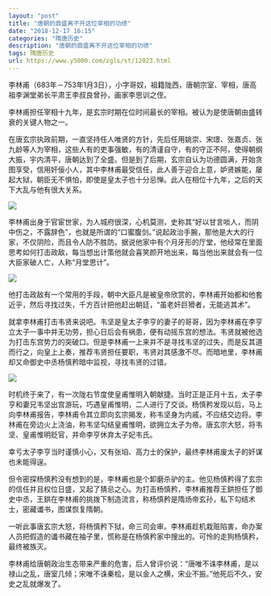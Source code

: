 ```yaml
---
layout: "post"
title: "唐朝的鼎盛离不开这位宰相的功绩"
date: "2018-12-17 16:15"
categories: "隋唐历史"
description: "唐朝的鼎盛离不开这位宰相的功绩"
tags: 隋唐历史
url: https://www.y5000.com/zgls/st/12023.html
---
```






李林甫（683年－753年1月3日），小字哥奴，祖籍陇西，唐朝宗室、宰相，唐高祖李渊堂弟长平肃王李叔良曾孙，画家李思训之侄。

李林甫担任宰相十九年，是玄宗时期在位时间最长的宰相。被认为是使唐朝由盛转衰的关键人物之一。

在唐玄宗执政前期，一直坚持任人唯贤的方针，先后任用姚崇、宋璟、张嘉贞、张九龄等人为宰相，这些人有的吏事强敏，有的清谨自守，有的守正不阿，使得朝纲大振，宇内清平，唐朝达到了全盛。但是到了后期，玄宗自认为功德圆满，开始贪图享受，信用奸佞小人，其中李林甫最受信任，此人善于迎合上意，妒贤嫉能，屡起大狱，朝臣无不惧怕，即使是皇太子也十分忌惮。此人在相位十九年，之后的天下大乱与他有很大关系。

![](https://img.y5000.com/uploads/allimg/170203/8-1F20313224G22.jpg)

李林甫出身于官宦世家，为人城府很深，心机莫测，史称其“好以甘言啖人，而阴中伤之，不露辞色”，也就是所谓的“口蜜腹剑。”说起政治手腕，那他是大大的行家，不仅阴险，而且令人防不胜防。据说他家中有个月牙形的厅堂，他经常在里面思考如何打击政敌，每当想出计策他就会喜笑颜开地出来，每当他出来就会有一位大臣家破人亡，人称“月堂思计”。

![](https://img.y5000.com/uploads/allimg/170203/8-1F20313225C06.jpg)

他打击政敌有一个常用的手段，朝中大臣凡是被皇帝欣赏的，李林甫开始都和他套近乎，然后寻找过失，千方百计把他赶出朝廷，“虽老奸巨猾者，无能逃其术”。

就拿李林甫打击韦贤来说吧。韦坚是皇太子李亨的妻子的哥哥，因为李林甫在李亨立太子一事中并无功劳，担心日后会有祸患，便有动摇东宫的想法。韦贤就被他选为打击东宫势力的突破口。但是李林甫一上来并不是寻找韦坚的过失，而是反其道而行之，向皇上上奏，推荐韦贤担任要职，韦贤对其感激不尽。而暗地里，李林甫却又命御史中丞杨慎矜暗中监视，寻找韦贤的过错。

![](https://img.y5000.com/uploads/allimg/170203/8-1F20313230W43.jpg)

时机终于来了，有一次陇右节度使皇甫惟明入朝献捷。当时正是正月十五，太子李亨和妻兄韦坚出宫游玩，巧遇皇甫惟明，二人进行了交谈。杨慎矜发现以后，马上向李林甫报告，李林甫令其立即向玄宗揭发，称韦坚身为内戚，不应结交边将。李林甫在旁边火上浇油，称韦坚勾结皇甫惟明，欲拥立太子为帝。唐玄宗大怒，将韦坚、皇甫惟明贬官，并命李亨休弃太子妃韦氏。

幸亏太子李亨当时谨慎小心，又有张垍、高力士的保护，最终李林甫废太子的奸谋也未能得逞。

但令密探杨慎矜没有想到的是，李林甫也是个卸磨杀驴的主。他见杨慎矜得了玄宗的信任并且权位日盛，又起了猜忌之心。为打击杨慎矜，李林甫推荐王鉷担任了御史中丞，王鉷在李林甫的挑拨下制造流言，称杨慎矜是隋炀帝玄孙，私下勾结术士，密藏谶书，图谋恢复隋朝。

一听此事唐玄宗大怒，将杨慎矜下狱，命三司会审。李林甫趁机栽赃陷害，命办案人员把假造的谶书藏在袖子里，慌称是在杨慎矜家中搜出的。可怜的走狗杨慎矜，最终被族灭。

李林甫给唐朝政治生态带来严重的危害，后人曾评价说：“唐唯不诛李林甫，是以禄山之乱，唐室几倾；宋唯不诛秦桧，是以金人之横，宋业不振。”他死后不久，安史之乱就爆发了。
